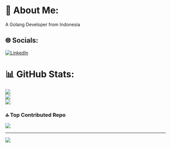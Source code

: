# 💫 About Me:
A Golang Developer from Indonesia


## 🌐 Socials:
[![LinkedIn](https://img.shields.io/badge/LinkedIn-%230077B5.svg?logo=linkedin&logoColor=white)](https://linkedin.com/in/muklis-mifta-8a1736154) 
# 📊 GitHub Stats:
![](https://github-readme-stats.vercel.app/api?username=qomaindo-dev&theme=dark&hide_border=false&include_all_commits=false&count_private=false)<br/>
![](https://github-readme-streak-stats.herokuapp.com/?user=qomaindo-dev&theme=dark&hide_border=false)<br/>
![](https://github-readme-stats.vercel.app/api/top-langs/?username=qomaindo-dev&theme=dark&hide_border=false&include_all_commits=false&count_private=false&layout=compact)

### 🔝 Top Contributed Repo
![](https://github-contributor-stats.vercel.app/api?username=qomaindo-dev&limit=5&theme=dark&combine_all_yearly_contributions=true)

---
[![](https://visitcount.itsvg.in/api?id=qomaindo-dev&icon=0&color=0)](https://visitcount.itsvg.in)

<!-- Proudly created with GPRM ( https://gprm.itsvg.in ) -->
